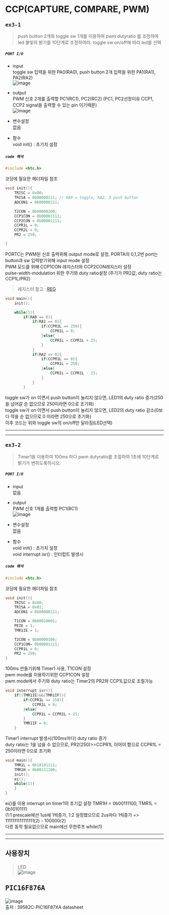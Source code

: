 # CCP(CAPTURE, COMPARE, PWM) 
### <pre>ex3-1</pre>  
>push button 2개와 toggle sw 1개를 이용하여 pwm dutyratio 를 조정하여 led 불빛의 밝기를 10단계로 조정하여라. toggle sw on/off에 따라 led를 선택  
  
##### <code>PORT I/O</code>  
+ input  
	toggle sw 입력을 위한 PA0(RA0), push button 2개 입력을 위한 PA1(RA1), PA2(RA2)  
	![image](https://user-images.githubusercontent.com/43701183/48491386-cf7c3000-e86a-11e8-9049-a2cfd1f894b4.png)    
	
+ output  
	PWM 신호 2개를 출력할 PC1(RC1), PC2(RC2) (PC1, PC2선정이유 CCP1, CCP2 signal을 출력할 수 있는 pin 이기때문)  
	![image](https://user-images.githubusercontent.com/43701183/48488750-d56f1280-e864-11e8-8605-a4a21fde6730.png)    
+ 변수설정  
	 없음  
+ 함수  
  void init() : 초기치 설정  

##### <code>code 해석</code>  
```c
#include <htc.h>
```
코딩에 필요한 헤더파일 참조  
```c
void init(){
	TRISC = 0x00;
	TRISA = 0b00000111; // RA0 = toggle, RA2, 3 push button
	ADCON1 = 0b00000111;

	T2CON = 0b00000100;
	CCP1CON = 0b00001111;
	CCP2CON = 0b00001111;
	CCPR1L = 0;
	CCPR2L = 0;
	PR2 = 250;

}
```  
PORTC는 PWM된 신호 출력위해 output mode로 설정, PORTA의 0,1,2번 port는 button과 sw 입력받기위해 input mode 설정  
PWM 모드를 위해 CCP1CON 레지스터와 CCP2CON레지스터 설정  
pulse-width-modulation 위한 주기와 duty ratio설정 (주기가 PR2값, duty ratio는 CCP1L/PR2)  
>레지스터 참고 : [REG](https://google.com)  
```c
void main(){
	init();

	while(1){
		if(RA0 == 0){
			if(RA1 == 0){
				if(CCPR1L == 250){
					CCPR1L = 0;
				}else{
					CCPR1L = CCPR1L + 25;
				}
			}
			if(RA2 == 0){
				if(CCPR1L == 0){
					CCPR1L = 250;
				}else{
					CCPR1L = CCPR1L - 25;
				}
			}
		}
```  
toggle sw가 on 이면서 push button이 눌리지 않으면, LED1의 duty ratio 증가(250을 넘어갈 순 없으므로 250이라면 0으로 초기화)  
toggle sw가 on 이면서 push button이 눌리지 않으면, LED2의 duty ratio 감소(0보다 작을 순 없으므로 0 이라면 250으로 초기화)  
이후 코드는 위와 toggle sw의 on/off만 달라짐(LED선택)  




* * *          
* * *  

### <pre>ex3-2</pre>
>Timer1을 이용하여 100ms 마다 pwm dutyratio를 조절하여 1초에 10단계로 밝기가 변하도록하시오.  
##### <code>PORT I/O</code>  
+ input  
  없음  
  
+ output  
	PWM 신호 1개를 출력할 PC1(RC1)  
  ![image](https://user-images.githubusercontent.com/43701183/48488902-241cac80-e865-11e8-9b15-036d52dfc34e.png)  
+ 변수설정  
	 없음  
+ 함수  
  void init() : 초기치 설정  
  void interrupt isr() : 인터럽트 발생시  

##### <code>code 해석</code>  
```c
#include <htc.h>
```
코딩에 필요한 헤더파일 참조  
```c
void init(){
	TRISC = 0x00;
	TRISA = 0x01;
	ADCON1 = 0b00000111;

	T1CON = 0b00010001;
	PEIE = 1;
	TMR1IE = 1;

	T2CON = 0b00000100;
	CCP1CON= 0b00001111;
	CCPR1L = 0;
	PR2 = 250;
}
```  
100ms 만들기위해 Timer1 사용, T1CON 설정  
pwm mode를 이용하기위한 CCP1CON 설정  
pwm mode에서 주기와 duty ratio는 Timer2의 PR2와 CCP1L값으로 조절가능  
```c
void interrupt isr(){
	if((TMR1IE)&&(TMR1IF)){
		if(CCPR1L == 250){
			CCPR1L = 0;
		}else{
			CCPR1L = CCPR1L + 25;
		}
		TMR1IF = 0;
	}
```
Timer1 interrupt 발생시(100ms마다) duty ratio 증가  
duty ratio는 1을 넘을 수 없으므로, PR2(250)>=CCPR1L 이어야 함으로 CCPR1L = 250이라면 0으로 초기화  
```c
void main(){
	TMR1L = 0b10101111;
	TMR1H = 0b00111100;
	init();
	ei();
	while(1){
	}
}
```
ei()를 이용 interrupt on
timer1의 초기값 설정 TMR1H = 0b00111100,  TMR1L = 0b10101111  
  (1:1 prescale에선 1us에 1씩증가, 1:2 설정했으므로 2us마다 1씩증가 => 1111111111111111(2) - 100000/2)  
다른 동작 필요없으므로 main에선 무한루프 while(1)  


* * *          
* * *  


## <pre>사용장치</pre>  
>LED  
![image](https://user-images.githubusercontent.com/43701183/48461808-e2feab00-e818-11e8-901e-c0aab3782127.png)  
## <pre>PIC16F876A</pre>  
![image](https://user-images.githubusercontent.com/43701183/48489587-bf625180-e866-11e8-8557-e988bb1c4b54.png)  
출저 : 39582C-PIC16F87XA datasheet

